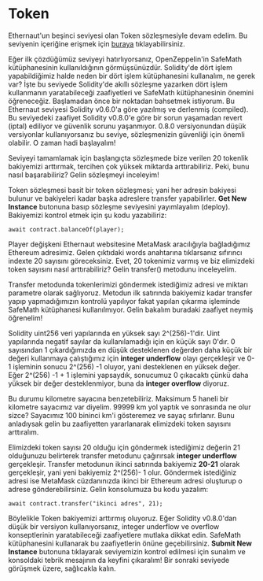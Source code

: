 # Token
Ethernaut'un beşinci seviyesi olan Token sözleşmesiyle devam edelim. Bu seviyenin içeriğine erişmek için [buraya](https://ethernaut.openzeppelin.com/level/0x63bE8347A617476CA461649897238A31835a32CE) tıklayabilirsiniz.

Eğer ilk çözdüğümüz seviyeyi hatırlıyorsanız, OpenZeppelin'in SafeMath kütüphanesinin kullanıldığının görmüşsünüzdür. Solidity'de dört işlem yapabildiğimiz halde neden bir dört işlem kütüphanesini kullanalım, ne gerek var? İşte bu seviyede Solidity'de akıllı sözleşme yazarken dört işlem kullanmanın yaratabileceği zaafiyetleri ve SafeMath kütüphanesinin önemini öğreneceğiz. Başlamadan önce bir noktadan bahsetmek istiyorum. Bu Ethernaut seviyesi Solidity v0.6.0'a göre yazılmış ve derlenmiş (compiled). Bu seviyedeki zaafiyet Solidity v0.8.0'e göre bir sorun yaşamadan revert (iptal) ediliyor ve güvenlik sorunu yaşanmıyor. 0.8.0 versiyonundan düşük versiyonlar kullanıyorsanız bu seviye, sözleşmenizin güvenliği için önemli olabilir. O zaman hadi başlayalım!

Seviyeyi tamamlamak için başlangıçta sözleşmede bize verilen 20 tokenlik bakiyemizi arttırmak, tercihen çok yüksek miktarda arttırabiliriz. Peki, bunu nasıl başarabiliriz? Gelin sözleşmeyi inceleyim!

Token sözleşmesi basit bir token sözleşmesi; yani her adresin bakiyesi bulunur ve bakiyeleri kadar başka adreslere transfer yapabilirler. **Get New Instance** butonuna basıp sözleşme seviyesini yayımlayalım (deploy). Bakiyemizi kontrol etmek için şu kodu yazabiliriz:

    await contract.balanceOf(player);

Player değişkeni Ethernaut websitesine MetaMask aracılığıyla bağladığımız Ethereum adresimiz. Gelen çıktıdaki words anahtarına tıklarsanız sıfırıncı indexte 20 sayısını göreceksiniz. Evet, 20 tokenimiz varmış ve biz elimizdeki token sayısını nasıl arttırabiliriz? Gelin transfer() metodunu inceleyelim.

Transfer metodunda tokenlerimizi göndermek istediğimiz adresi ve miktarı parametre olarak sağlıyoruz. Metodun ilk satırında bakiyemiz kadar transfer yapıp yapmadığımızın kontrolü yapılıyor fakat yapılan çıkarma işleminde SafeMath kütüphanesi kullanılmıyor. Gelin bakalım buradaki zaafiyet neymiş öğrenelim!

Solidity uint256 veri yapılarında en yüksek sayı 2^(256)-1'dir. Uint yapılarında negatif sayılar da kullanılamadığı için en küçük sayı 0'dır. 0 sayısından 1 çıkardığımızda en düşük desteklenen değerden daha küçük bir değeri kullanmaya çalıştığımız için **integer underflow** olayı gerçekleşir ve 0-1 işleminin sonucu 2^(256) -1 oluyor, yani desteklenen en yüksek değer. Eğer
2^(256) -1 + 1 işlemini yapsaydık, sonucumuz 0 çıkacaktı çünkü daha yüksek bir değer desteklenmiyor, buna da **integer overflow** diyoruz.

Bu durumu kilometre sayacına benzetebiliriz. Maksimum 5 haneli bir kilometre sayacımız var diyelim. 99999 km yol yaptık ve sonrasında ne olur sizce? Sayacımız 100 bininci km'i gösteremez ve sayaç sıfırlanır. Bunu anladıysak gelin bu zaafiyetten yararlanarak elimizdeki token sayısını arttıralım.

Elimizdeki token sayısı 20 olduğu için göndermek istediğimiz değerin 21 olduğunuzu belirterek transfer metodunu çağırırsak **integer underflow** gerçekleşir. Transfer metodunun ikinci satırında bakiyemiz **20-21** olarak gerçekleşir, yani yeni bakiyemiz 2^(256)- 1 olur. Göndermek istediğiniz adresi ise MetaMask cüzdanınızda ikinci bir Ethereum adresi oluşturup o adrese gönderebilirsiniz. Gelin konsolumuza bu kodu yazalım:

    await contract.transfer("ikinci adres", 21);

Böylelikle Token bakiyemizi arttırmış oluyoruz. Eğer Solidity v0.8.0'dan düşük bir versiyon kullanıyorsanız, integer underflow ve overflow konseptlerinin yaratabileceği zaafiyetlere mutlaka dikkat edin. SafeMath kütüphanesini kullanarak bu zaafiyetlerin önüne geçebilirsiniz. **Submit New Instance** butonuna tıklayarak seviyemizin kontrol edilmesi için sunalım ve konsoldaki tebrik mesajının da keyfini çıkaralım! Bir sonraki seviyede görüşmek üzere, sağlıcakla kalın.


